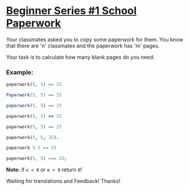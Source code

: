 # [Beginner Series #1 School Paperwork](https://www.codewars.com/kata/55f9b48403f6b87a7c0000bd)
Your classmates asked you to copy some paperwork for them. You know that there are 'n' classmates and the paperwork has 'm' pages.

Your task is to calculate how many blank pages do you need.

### Example:
```python
paperwork(5, 5) == 25
```
```csharp
Paperwork(5, 5) == 25
```
```javascript
paperwork(5, 5) == 25
```
```ruby
paperwork(5, 5) == 25
```
```elixir
paperwork(5, 5) == 25
```
```prolog
paperwork(5, 5, 25).
```
```haskell
paperwork 5 5 == 25
```
```php
paperwork(5, 5) === 25;
```

**Note:** if `n < 0` or `m < 0` return `0`!

Waiting for translations and Feedback! Thanks!
